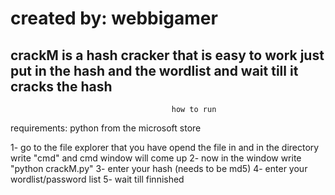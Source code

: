 # created by: webbigamer
crackM is a hash cracker that is easy to work just put in the hash and the wordlist and wait till it cracks the hash
----------------------------------------------------------------------------------------------------------------
                                        how to run
requirements:
python from the microsoft store

1- go to the file explorer that you have opend the file in and in the directory write "cmd" and cmd window will come up
2- now in the window write "python crackM.py"
3- enter your hash (needs to be md5)
4- enter your wordlist/password list
5- wait till finnished